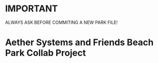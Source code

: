 # IMPORTANT

ALWAYS ASK BEFORE COMMITING A NEW PARK FILE!

# Aether Systems and Friends Beach Park Collab Project

